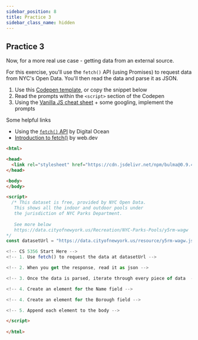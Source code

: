 ```yaml
---
sidebar_position: 8
title: Practice 3
sidebar_class_name: hidden
---
```


## Practice 3

Now, for a more real use case - getting data from an external source.

For this exercise, you'll use the `fetch()` API (using Promises) to request data from NYC's Open Data. You'll then read the data and parse it as JSON.

1. Use this [Codepen template](https://codepen.io/intricatecloud/pen/gOjdmgP?editors=1010), or copy the snippet below
2. Read the prompts within the `<script>` section of the Codepen
3. Using the [Vanilla JS cheat sheet](../resources/vanilla-js-cheatsheet.md) + some googling, implement the prompts

Some helpful links
- Using the [`fetch()` API](https://www.digitalocean.com/community/tutorials/how-to-use-the-javascript-fetch-api-to-get-data) by Digital Ocean
- [Introduction to fetch()](https://web.dev/introduction-to-fetch/) by web.dev

```html
<html>

<head>
  <link rel="stylesheet" href="https://cdn.jsdelivr.net/npm/bulma@0.9.4/css/bulma.min.css">
</head>

<body>  
</body>

<script>
  /* This dataset is free, provided by NYC Open Data.
   This shows all the indoor and outdoor pools under
   the jurisdiction of NYC Parks Department.
   
   See more below
   https://data.cityofnewyork.us/Recreation/NYC-Parks-Pools/y5rm-wagw
*/ 
const datasetUrl = "https://data.cityofnewyork.us/resource/y5rm-wagw.json"  

<!-- CS 5356 Start Here -->
<!-- 1. Use fetch() to request the data at datasetUrl -->

<!-- 2. When you get the response, read it as json -->

<!-- 3. Once the data is parsed, iterate through every piece of data  -->

<!-- 4. Create an element for the Name field -->

<!-- 4. Create an element for the Borough field -->

<!-- 5. Append each element to the body -->

</script>
  
</html>
```
